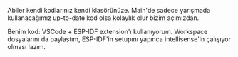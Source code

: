   Abiler kendi kodlarınız kendi klasörünüze. Main'de sadece yarışmada kullanacağımız up-to-date kod olsa kolaylık olur bizim açımızdan.

  Benim kod: VSCode + ESP-IDF extension'ı kullanıyorum. Workspace dosyalarını da paylaştım, ESP-IDF'in setupını yapınca intellisense'in çalışıyor olması lazım.
